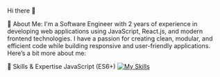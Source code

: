Hi there 👋

💫 About Me:
I'm a Software Engineer with 2 years of experience in developing web applications using JavaScript, React.js, and modern frontend technologies. I have a passion for creating clean, modular, and efficient code while building responsive and user-friendly applications. Here’s a bit more about me:

🔧 Skills & Expertise
JavaScript (ES6+) 
[![My Skills](https://skillicons.dev/icons?i=aws,gcp,azure,react,vue,flutter&perline=3)](https://skillicons.dev)


